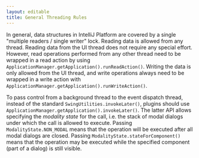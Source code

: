 ```yaml
---
layout: editable
title: General Threading Rules
---
```


In general, data structures in IntelliJ Platform are covered by a single "multiple readers / single writer" lock.
Reading data is allowed from any thread.
Reading data from the UI thread does not require any special effort. However, read operations performed from any other thread need to be wrapped in a read action by using ```ApplicationManager.getApplication().runReadAction()```.
Writing the data is only allowed from the UI thread, and write operations always need to be wrapped in a write action with ```ApplicationManager.getApplication().runWriteAction()```.

To pass control from a background thread to the event dispatch thread, instead of the standard ```SwingUtilities.invokeLater()```, plugins should use ```ApplicationManager.getApplication().invokeLater()```.
The latter API allows specifying the _modality state_ for the call, i.e. the stack of modal dialogs under which the call is allowed to execute.
Passing ```ModalityState.NON_MODAL``` means that the operation will be executed after all modal dialogs are closed. Passing ```ModalityState.stateForComponent()``` means that the operation may be executed while the specified component (part of a dialog) is still visible.
